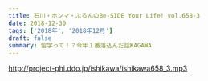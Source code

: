 ```yaml
---
title: 石川・ホンマ・ぶるんのBe-SIDE Your Life! vol.658-3
date: 2018-12-30
tags: ['2018年', '2018年12月']
draft: false
summary: 留学って！？今年１番落込んだ話KAGAWA
---
```


http://project-phi.ddo.jp/ishikawa/ishikawa658_3.mp3
